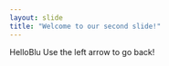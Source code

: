 ```yaml
---
layout: slide
title: "Welcome to our second slide!"
---
```

HelloBlu
Use the left arrow to go back!

